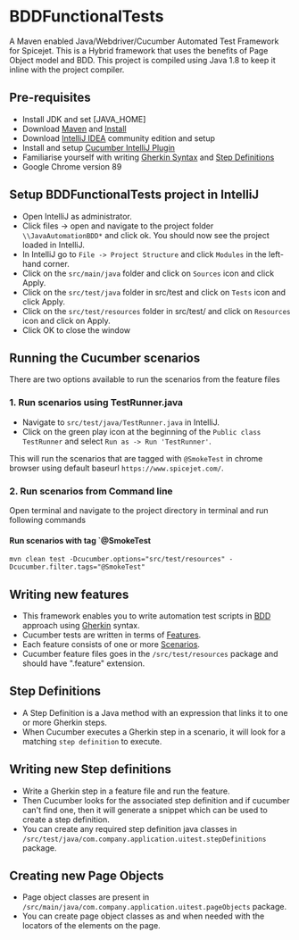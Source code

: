 # BDDFunctionalTests
A Maven enabled Java/Webdriver/Cucumber Automated Test Framework for Spicejet. This is a Hybrid framework that uses the benefits of Page Object model and BDD.
This project is compiled using Java 1.8 to keep it inline with the project compiler.

## Pre-requisites
- Install JDK and set [JAVA_HOME]
- Download [Maven](https://maven.apache.org/download.cgi) and [Install](https://maven.apache.org/install.html)
- Download [IntelliJ IDEA](https://www.jetbrains.com/idea/download/#section=windows) community edition and setup
- Install and setup [Cucumber IntelliJ Plugin](https://www.jetbrains.com/help/idea/enabling-cucumber-support-in-project.html)
- Familiarise yourself with writing [Gherkin Syntax](https://cucumber.io/docs/gherkin) and [Step Definitions](https://cucumber.io/docs/cucumber/step-definitions)
- Google Chrome version 89

## Setup BDDFunctionalTests project in IntelliJ
- Open IntelliJ as administrator.
- Click files -> open and navigate to the project folder `\\JavaAutomationBDD*` and click ok. You should now see the project loaded in IntelliJ.
- In IntelliJ go to `File -> Project Structure` and click `Modules` in the left-hand corner.
- Click on the `src/main/java` folder and click on `Sources` icon and click Apply.
- Click on the `src/test/java` folder in src/test and click on `Tests` icon and click Apply.
- Click on the `src/test/resources` folder in src/test/ and click on `Resources` icon and click on Apply.
- Click OK to close the window

## Running the Cucumber scenarios
There are two options available to run the scenarios from the feature files
### 1. Run scenarios using TestRunner.java
- Navigate to `src/test/java/TestRunner.java` in IntelliJ.
- Click on the green play icon at the beginning of the `Public class TestRunner` and select `Run as -> Run 'TestRunner'`.
  
This will run the scenarios that are tagged with `@SmokeTest` in chrome browser using default baseurl `https://www.spicejet.com/`.

### 2. Run scenarios from Command line
Open terminal and navigate to the project directory in terminal and run following commands
#### Run scenarios with tag `@SmokeTest
`mvn clean test -Dcucumber.options="src/test/resources" -Dcucumber.filter.tags="@SmokeTest"`

## Writing new features
- This framework enables you to write automation test scripts in [BDD](https://cucumber.io/docs/bdd) approach using [Gherkin](https://cucumber.io/docs/gherkin/reference) syntax.
- Cucumber tests are written in terms of [Features](https://cucumber.io/docs/bdd/who-does-what/#writing-features).
- Each feature consists of one or more [Scenarios](https://cucumber.io/docs/bdd/who-does-what/#scenarios).
- Cucumber feature files goes in the `/src/test/resources` package and should have ".feature" extension.


## Step Definitions
- A Step Definition is a Java method with an expression that links it to one or more Gherkin steps.
- When Cucumber executes a Gherkin step in a scenario, it will look for a matching `step definition` to execute.

## Writing new Step definitions
- Write a Gherkin step in a feature file and run the feature.
- Then Cucumber looks for the associated step definition and if cucumber can't find one, then it will generate a snippet which can be used to create a step definition.
- You can create any required step definition java classes in `/src/test/java/com.company.application.uitest.stepDefinitions` package.

## Creating new Page Objects
- Page object classes are present in `/src/main/java/com.company.application.uitest.pageObjects` package.
- You can create page object classes as and when needed with the locators of the elements on the page.
